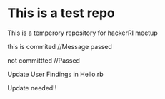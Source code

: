 <H1>This is a test repo </H1>

This is a temperory repository for hackerRI meetup 

this is  commited //Message passed

not committted //Passed

Update User Findings in Hello.rb


Update needed!!

